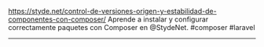 https://styde.net/control-de-versiones-origen-y-estabilidad-de-componentes-con-composer/
Aprende a instalar y configurar correctamente paquetes con Composer en @StydeNet.
#composer #laravel

----

